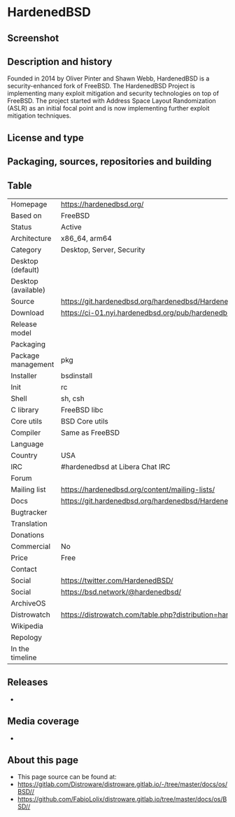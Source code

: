 # HardenedBSD

## Screenshot


## Description and history

Founded in 2014 by Oliver Pinter and Shawn Webb, HardenedBSD is a security-enhanced fork of FreeBSD. The HardenedBSD Project is implementing many exploit mitigation and security technologies on top of FreeBSD. The project started with Address Space Layout Randomization (ASLR) as an initial focal point and is now implementing further exploit mitigation techniques.

## License and type




## Packaging, sources, repositories and building




## Table

|                       |  |
|-----------------------|--|
| Homepage              | <https://hardenedbsd.org/> |
| Based on              | FreeBSD |
| Status                | Active |
| Architecture          | x86_64, arm64 |
| Category              | Desktop, Server, Security |
| Desktop (default)     |  |
| Desktop (available)   |  |
| Source                | <https://git.hardenedbsd.org/hardenedbsd/HardenedBSD/> |
| Download              | <https://ci-01.nyi.hardenedbsd.org/pub/hardenedbsd/> |
| Release model         |  |
| Packaging             |  |
| Package management    | pkg |
| Installer             | bsdinstall |
| Init                  | rc |
| Shell                 | sh, csh |
| C library             | FreeBSD libc |
| Core utils            | BSD Core utils |
| Compiler              | Same as FreeBSD |
| Language              |  |
| Country               | USA |
| IRC                   | #hardenedbsd at Libera Chat IRC |
| Forum                 |  |
| Mailing list          | <https://hardenedbsd.org/content/mailing-lists/> |
| Docs                  | <https://git.hardenedbsd.org/hardenedbsd/HardenedBSD/-/wikis/home/> |
| Bugtracker            |  |
| Translation           |  |
| Donations             |  |
| Commercial            | No |
| Price                 | Free |
| Contact               |  |
| Social                | <https://twitter.com/HardenedBSD/> |
| Social                | <https://bsd.network/@hardenedbsd/> |
| ArchiveOS             |  |
| Distrowatch           | <https://distrowatch.com/table.php?distribution=hardenedbsd/> |
| Wikipedia             |  |
| Repology              |  |
| In the timeline       |  |


## Releases

* 


## Media coverage

* 


## About this page

* This page source can be found at:
* <https://gitlab.com/Distroware/distroware.gitlab.io/-/tree/master/docs/os/BSD//>
* <https://github.com/FabioLolix/distroware.gitlab.io/tree/master/docs/os/BSD//>
